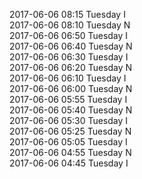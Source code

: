 2017-06-06 08:15 Tuesday  I  
2017-06-06 08:10 Tuesday  N  
2017-06-06 06:50 Tuesday  I  
2017-06-06 06:40 Tuesday  N  
2017-06-06 06:30 Tuesday  I  
2017-06-06 06:20 Tuesday  N  
2017-06-06 06:10 Tuesday  I  
2017-06-06 06:00 Tuesday  N  
2017-06-06 05:55 Tuesday  I  
2017-06-06 05:40 Tuesday  N  
2017-06-06 05:30 Tuesday  I  
2017-06-06 05:25 Tuesday  N  
2017-06-06 05:05 Tuesday  I  
2017-06-06 04:55 Tuesday  N  
2017-06-06 04:45 Tuesday  I  

